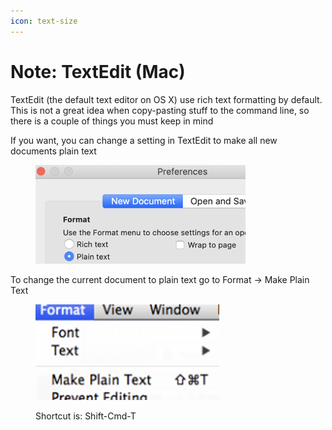 ```yaml
---
icon: text-size
---
```


# Note: TextEdit (Mac)

TextEdit (the default text editor on OS X) use rich text formatting by default. This is not a great idea when copy-pasting stuff to the command line, so there is a couple of things you must keep in mind

If you want, you can change a setting in TextEdit to make all new documents plain text

<figure><img src="../../.gitbook/assets/image (7) (1) (1) (1) (1) (1).png" alt=""><figcaption></figcaption></figure>



To change the current document to plain text go to Format -> Make Plain Text



<figure><img src="../../.gitbook/assets/image (1) (1) (1) (1) (1) (1) (1).png" alt=""><figcaption><p>Shortcut is: Shift-Cmd-T</p></figcaption></figure>
